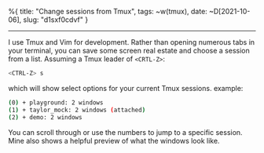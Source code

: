 %{
  title: "Change sessions from Tmux",
  tags: ~w(tmux),
  date: ~D[2021-10-06],
  slug: "d1sxf0cdvf"
}

---

I use Tmux and Vim for development. Rather than opening numerous tabs in your terminal, you can save some screen real estate and choose a session from a list. Assuming a Tmux leader of `<CRTL-Z>`:

```sh
<CTRL-Z> s
```

which will show select options for your current Tmux sessions. example:

```sh
(0) + playground: 2 windows
(1) + taylor_mock: 2 windows (attached)
(2) + demo: 2 windows
```

You can scroll through or use the numbers to jump to a specific session. Mine also shows a helpful preview of what the windows look like.
